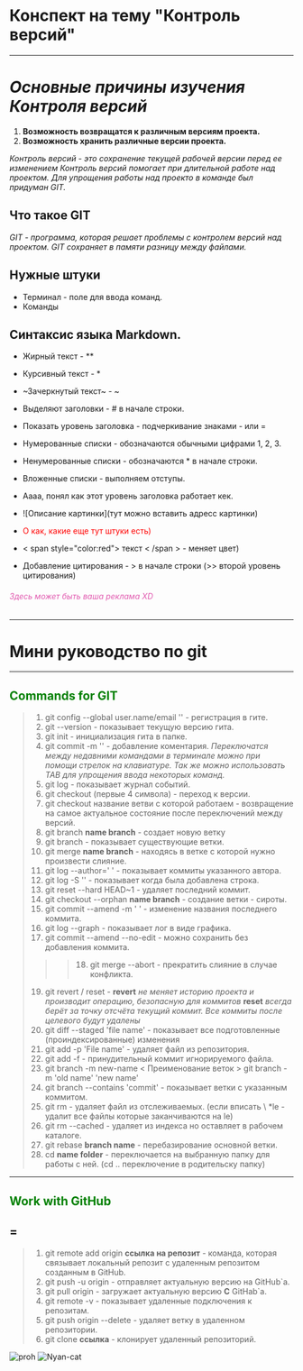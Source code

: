 # **Конспект на тему "Контроль версий"**
---
*Основные причины изучения Контроля версий*
=
1. **Возможность возвращатся к различным версиям проекта.**
2. **Возможность хранить различные версии проекта.**

*Контроль версий - это сохранение текущей рабочей версии перед ее изменением
Контроль версий помогает при длительной работе над проектом.
Для упрощения работы над проекто в команде был придуман GIT.*

## **Что такое GIT**
*GIT - программа, которая решает проблемы с контролем версий над проектом.
GIT сохраняет в памяти разницу между файлами.*

## Нужные штуки

* Терминал - поле для ввода команд.
* Команды

## Синтаксис языка Markdown.
* Жирный текст - **     
* Курсивный текст - *
* ~Зачеркнутый текст~ - ~
* Выделяют заголовки - # в начале строки.
* Показать уровень заголовка - подчеркивание знаками - или =
* Нумерованные списки - обозначаются обычными цифрами 1, 2, 3.
* Ненумерованные списки - обозначаются * в начале строки.
* Вложенные списки - выполняем отступы.
* Аааа, понял как этот уровень заголовка работает кек.

* ![Описание картинки](тут можно вставить адресс картинки)
* <span style="color:red"> О как, какие еще тут штуки есть) </span>
* < span style="color:red"> текст < /span > - меняет цвет)
* Добавление цитирования - > в начале строки (>> второй уровень цитирования)

###### <span style="color:#e159af"> Здесь может быть ваша реклама XD </span>
---
# Мини руководство по git
---
## <span style='color:green'> **Commands for GIT** </span>
>1. git config --global user.name/email '' - регистрация в гите.
>2. git --version - показывает текущую версию гита.
>3. git init - инициализация гита в папке.
>4. git commit -m '' - добавление коментария. 
*Переключатся между недавними командами в терминале можно при помощи стрелок 
на клавиатуре. Так же можно использовать TAB для упрощения ввода некоторых
команд.*
>5. git log - показывает журнал событий.
>6. git checkout (первые 4 символа) - переход к версии.
>7. git checkout название ветви с которой работаем - возвращение на самое актуальное 
состояние после переключений между версий. 
>8. git branch __name branch__ - создает новую ветку 
>9. git branch - показывает существующие ветки.
>10. git merge __name branch__ - находясь в ветке с которой нужно произвести слияние.
>11. git log --author=' ' - показывает коммиты указанного автора.
>12. git log -S '' - показывает когда была добавлена строка.
>13. git reset --hard HEAD~1 - удаляет последний коммит.
>14. git checkout --orphan __name branch__ - создание ветки - сироты.
>15. git commit --amend -m ' ' - изменение названия последнего коммита.
>16. git log --graph - показывает лог в виде графика.
>17. git commit --amend --no-edit - можно сохранить без добавления коммита.
>>>18. git merge --abort - прекратить слияние в случае конфликта.
>19. git revert / reset - **revert** *не меняет историю проекта и производит операцию, безопасную для коммитов* **reset** *всегда берёт за точку отсчёта текущий коммит. Все коммиты после целевого будут удалены*
>20. git diff --staged 'file name' - показывает все подготовленные (проиндексированные) изменения
>21. git add -p 'File name' - удаляет файл из репозитория.
>22. git add -f - принудительный коммит игнорируемого файла.
>23. git branch -m new-name < Преименование веток > git branch -m 'old name' 'new name'
>24. git branch --contains 'commit' - показывает ветки с указанным коммитом.
>25. git rm - удаляет файл из отслеживаемых. (если вписать \ *le - удалит все файлы которые заканчиваются на le)
>26. git rm --cached - удаляет из индекса но оставляет в рабочем каталоге.
>27. git rebase __branch name__ - перебазирование основной ветки.
>28. cd __name folder__ - переключается на выбранную папку для работы с ней. (cd .. переключение в родительску папку)
---
## <span style='color:green'>**Work with GitHub** </span>
=
---
>1. git remote add origin __ссылка на репозит__ - команда, которая связывает локальный репозит с удаленным репозитом
созданным в GitHub.
>2. git push -u origin - отправляет актуальную версию на GitHub`а.
>3. git pull origin - загружает актуальную версию __С__ GitHab`а.
>4. git remote -v - показывает удаленные подключения к репозитам.
>5. git push origin --delete - удаляет ветку в удаленном репозитории.
>6. git clone __ссылка__ - клонирует удаленный репозиторий.

![proh](https://cs8.pikabu.ru/post_img/big/2018/03/07/5/1520402985138325770.png)
![Nyan-cat](https://i0.wp.com/www.printmag.com/wp-content/uploads/2021/02/4cbe8d_f1ed2800a49649848102c68fc5a66e53mv2.gif?fit=476%2C280&ssl=1)
